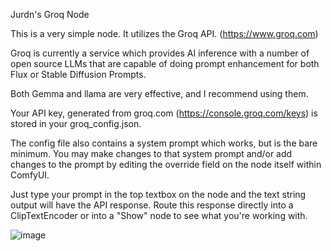 Jurdn's Groq Node

This is a very simple node. It utilizes the Groq API. (https://www.groq.com) 

Groq is currently a service which provides AI inference with a number of open source LLMs that are capable of doing prompt enhancement for both Flux or Stable Diffusion Prompts.

Both Gemma and llama are very effective, and I recommend using them.

Your API key, generated from groq.com (https://console.groq.com/keys) is stored in your groq_config.json.

The config file also contains a system prompt which works, but is the bare minimum. You may make changes to that system prompt and/or add changes to the prompt by editing the override field on the node itself within ComfyUI.

Just type your prompt in the top textbox on the node and the text string output will have the API response. Route this response directly into a ClipTextEncoder or into a "Show" node to see what you're working with.

![image](https://github.com/user-attachments/assets/7a82465b-360c-4bbe-b924-cc71b36f7846)
